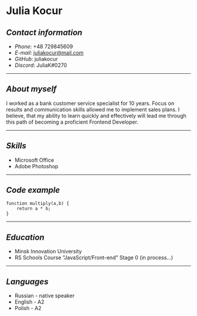 # **Julia Kocur**

## ***Contact information***

+ *Phone*: +48 729845609
+ *E-mail*: juliakocur@mail.com
+ *GitHub*: juliakocur
+ *Discord*: JuliaK#0270

___

## ***About myself***

I worked as a bank customer service specialist for 10 years. Focus on results and communication skills allowed me to implement sales plans. I believe, that my ability to learn quickly and effectively will lead me through this path of becoming a proficient Frontend Developer.

___
## ***Skills***

+ Microsoft Office
+ Adobe Photoshop

___

## ***Code example***

```
function multiply(a,b) {
    return a * b;
}
```

___

## ***Education***

+ Minsk Innovation University
+ RS Schools Course "JavaScript/Front-end" Stage 0 (in process...)

___

## ***Languages***

+ Russian - native speaker
+ English - A2
+ Polish - A2

